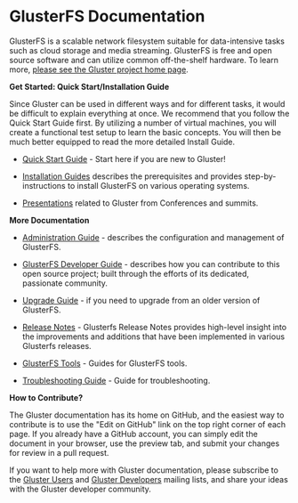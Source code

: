 # GlusterFS Documentation

GlusterFS is a scalable network filesystem
suitable for data-intensive tasks such as cloud storage and media streaming.
GlusterFS is free and open source software and can utilize common off-the-shelf
hardware. To learn more, [please see the Gluster project home page](http://www.gluster.org).

**Get Started: Quick Start/Installation Guide**

Since Gluster can be used in different ways and for different tasks, it would be difficult
to explain everything at once. We recommend that you follow the Quick Start Guide first. By
utilizing a number of virtual machines, you will create a functional test setup to learn the
basic concepts. You will then be much better equipped to read the more detailed
Install Guide.

- [Quick Start Guide](./Quick-Start-Guide/Quickstart.md) - Start here if you are new to Gluster!

- [Installation Guides](./Install-Guide/Overview.md) describes the prerequisites and provides step-by-instructions to install GlusterFS on various operating systems.

- [Presentations](./presentations/index.md) related to Gluster from Conferences and summits.

**More Documentation**

- [Administration Guide](./Administrator-Guide/index.md) - describes the configuration and management of GlusterFS.

- [GlusterFS Developer Guide](./Developer-guide/Developers-Index.md) - describes how you can contribute to this open source project; built through the efforts of its dedicated, passionate community.

- [Upgrade Guide](./Upgrade-Guide/README.md) - if you need to upgrade from an older version of GlusterFS.

- [Release Notes](./release-notes/index.md) - Glusterfs Release Notes provides high-level insight into the improvements and additions that have been implemented in various Glusterfs releases.

- [GlusterFS Tools](./GlusterFS-Tools/README.md) - Guides for GlusterFS tools.

- [Troubleshooting Guide](./Troubleshooting/README.md) - Guide for troubleshooting.

**How to Contribute?**

The Gluster documentation has its home on GitHub, and the easiest way to contribute is to use
the "Edit on GitHub" link on the top right corner of each page. If you already have a GitHub
account, you can simply edit the document in your browser, use the preview tab, and submit
your changes for review in a pull request.

If you want to help more with Gluster documentation, please subscribe to the [Gluster
Users](https://lists.gluster.org/mailman/listinfo/gluster-users) and [Gluster
Developers](https://lists.gluster.org/mailman/listinfo/gluster-devel) mailing lists,
and share your ideas with the Gluster developer community.
